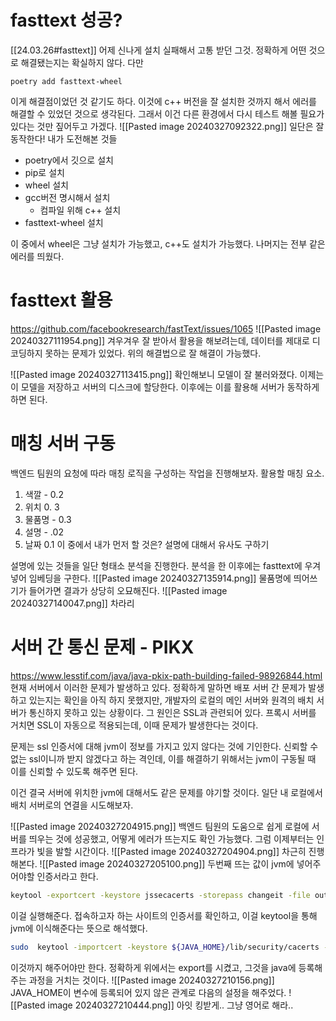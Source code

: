 # fasttext 성공?
[[24.03.26#fasttext]]
어제 신나게 설치 실패해서 고통 받던 그것.
정확하게 어떤 것으로 해결됐는지는 확실하지 않다.
다만
```
poetry add fasttext-wheel
```
이게 해결점이었던 것 같기도 하다.
이것에 c++ 버전을 잘 설치한 것까지 해서 에러를 해결할 수 있었던 것으로 생각된다. 
그래서 이건 다른 환경에서 다시 테스트 해볼 필요가 있다는 것만 짚어두고 가겠다. ![[Pasted image 20240327092322.png]]
일단은 잘 동작한다!
내가 도전해본 것들
- poetry에서 깃으로 설치
- pip로 설치
- wheel 설치
- gcc버전 명시해서 설치
	- 컴파일 위해 c++ 설치
- fasttext-wheel 설치

이 중에서 wheel은 그냥 설치가 가능했고, c++도 설치가 가능했다.
나머지는 전부 같은 에러를 띄웠다. 

# fasttext 활용
https://github.com/facebookresearch/fastText/issues/1065
![[Pasted image 20240327111954.png]]
겨우겨우 잘 받아서 활용을 해보려는데, 데이터를 제대로 디코딩하지 못하는 문제가 있었다.
위의 해결법으로 잘 해결이 가능했다.

![[Pasted image 20240327113415.png]]
확인해보니 모델이 잘 불러와졌다. 
이제는 이 모델을 저장하고 서버의 디스크에 할당한다. 
이후에는 이를 활용해 서버가 동작하게 하면 된다.


# 매칭 서버 구동
백엔드 팀원의 요청에 따라 매칭 로직을 구성하는 작업을 진행해보자.
활용할 매칭 요소.
1. 색깔 - 0.2
2. 위치 0. 3
3. 물품명 - 0.3
4. 설명 - .02
5. 날짜 0.1
이 중에서 내가 먼저 할 것은? 설명에 대해서 유사도 구하기


설명에 있는 것들을 일단 형태소 분석을 진행한다.
분석을 한 이후에는 fasttext에 우겨 넣어 임베딩을 구한다. 
![[Pasted image 20240327135914.png]]
물품명에 띄어쓰기가 들어가면 결과가 상당히 오묘해진다.
![[Pasted image 20240327140047.png]]
차라리 

# 서버 간 통신 문제 - PIKX
https://www.lesstif.com/java/java-pkix-path-building-failed-98926844.html
현재 서버에서 이러한 문제가 발생하고 있다.
정확하게 말하면 배포 서버 간 문제가 발생하고 있는지는 확인을 아직 하지 못했지만, 개발자의 로컬의 메인 서버와 원격의 배치 서버가 통신하지 못하고 있는 상황이다.
그 원인은 SSL과 관련되어 있다.
프록시 서버를 거치면 SSL이 자동으로 적용되는데, 이때 문제가 발생한다는 것이다.

문제는 ssl 인증서에 대해 jvm이 정보를 가지고 있지 않다는 것에 기인한다. 
신뢰할 수 없는 ssl이니까 받지 않겠다고 하는 격인데, 이를 해결하기 위해서는 jvm이 구동될 때 이를 신뢰할 수 있도록 해주면 된다.

이건 결국 서버에 위치한 jvm에 대해서도 같은 문제를 야기할 것이다.
일단 내 로컬에서 배치 서버로의 연결을 시도해보자.

![[Pasted image 20240327204915.png]]
백엔드 팀원의 도움으로 쉽게 로컬에 서버를 띄우는 것에 성공했고, 어떻게 에러가 뜨는지도 확인 가능했다. 그럼 이제부터는 인프라가 빛을 발할 시간이다. ![[Pasted image 20240327204904.png]]
차근히 진행해본다.
![[Pasted image 20240327205100.png]]
두번째 뜨는 값이 jvm에 넣어주어야할 인증서라고 한다.
```bash
keytool -exportcert -keystore jssecacerts -storepass changeit -file output.cert -alias lesstif.com-
```
이걸 실행해준다. 
접속하고자 하는 사이트의 인증서를 확인하고, 이걸 keytool을 통해 jvm에 이식해준다는 뜻으로 해석했다.
```bash
sudo  keytool -importcert -keystore ${JAVA_HOME}/lib/security/cacerts -storepass changeit -file output.cert -alias letsencrypt
```
이것까지 해주어야만 한다.
정확하게 위에서는 export를 시켰고, 그것을 java에 등록해주는 과정을 거치는 것이다.
![[Pasted image 20240327210156.png]]
JAVA_HOME이 변수에 등록되어 있지 않은 관계로 다음의 설정을 해주었다.
![[Pasted image 20240327210444.png]]
아잇 킹받게.. 그냥 영어로 해라..